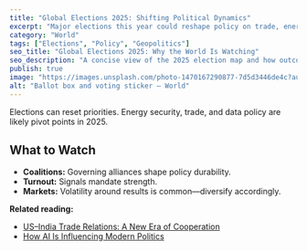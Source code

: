 ```yaml
---
title: "Global Elections 2025: Shifting Political Dynamics"
excerpt: "Major elections this year could reshape policy on trade, energy, and digital regulation."
category: "World"
tags: ["Elections", "Policy", "Geopolitics"]
seo_title: "Global Elections 2025: Why the World Is Watching"
seo_description: "A concise view of the 2025 election map and how outcomes could influence trade, energy, and tech policy."
publish: true
image: "https://images.unsplash.com/photo-1470167290877-7d5d3446de4c?auto=format&fit=crop&w=800&h=500&q=80"
alt: "Ballot box and voting sticker – World"
---
```


Elections can reset priorities. Energy security, trade, and data policy are likely pivot points in 2025.

## What to Watch
- **Coalitions:** Governing alliances shape policy durability.  
- **Turnout:** Signals mandate strength.  
- **Markets:** Volatility around results is common—diversify accordingly.

**Related reading:**  
- [US–India Trade Relations: A New Era of Cooperation](https://spherevista360.com/us-india-trade-2025/)  
- [How AI Is Influencing Modern Politics](https://spherevista360.com/ai-in-politics/)
